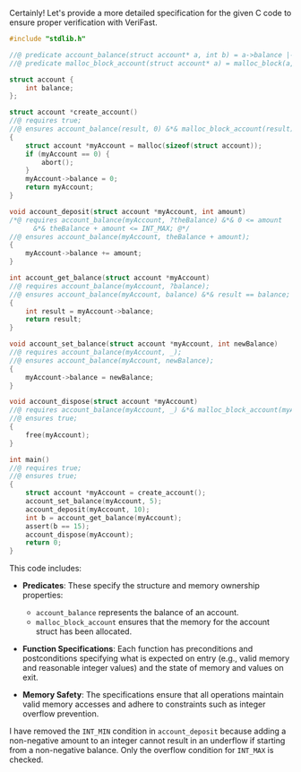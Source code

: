 Certainly! Let's provide a more detailed specification for the given C code to ensure proper verification with VeriFast.

```c
#include "stdlib.h"

//@ predicate account_balance(struct account* a, int b) = a->balance |-> b;
//@ predicate malloc_block_account(struct account* a) = malloc_block(a, sizeof(struct account));

struct account {
    int balance;
};

struct account *create_account()
//@ requires true;
//@ ensures account_balance(result, 0) &*& malloc_block_account(result);
{
    struct account *myAccount = malloc(sizeof(struct account));
    if (myAccount == 0) {
        abort();
    }
    myAccount->balance = 0;
    return myAccount;
}

void account_deposit(struct account *myAccount, int amount)
/*@ requires account_balance(myAccount, ?theBalance) &*& 0 <= amount 
      &*& theBalance + amount <= INT_MAX; @*/
//@ ensures account_balance(myAccount, theBalance + amount);
{
    myAccount->balance += amount;
}

int account_get_balance(struct account *myAccount)
//@ requires account_balance(myAccount, ?balance);
//@ ensures account_balance(myAccount, balance) &*& result == balance;
{
    int result = myAccount->balance;
    return result;
}

void account_set_balance(struct account *myAccount, int newBalance)
//@ requires account_balance(myAccount, _);
//@ ensures account_balance(myAccount, newBalance);
{
    myAccount->balance = newBalance;
}

void account_dispose(struct account *myAccount)
//@ requires account_balance(myAccount, _) &*& malloc_block_account(myAccount);
//@ ensures true;
{
    free(myAccount);
}

int main()
//@ requires true;
//@ ensures true;
{
    struct account *myAccount = create_account();
    account_set_balance(myAccount, 5);
    account_deposit(myAccount, 10);
    int b = account_get_balance(myAccount);
    assert(b == 15);
    account_dispose(myAccount);
    return 0;
}
```

This code includes:

- **Predicates**: These specify the structure and memory ownership properties:
  - `account_balance` represents the balance of an account.
  - `malloc_block_account` ensures that the memory for the account struct has been allocated.
  
- **Function Specifications**: Each function has preconditions and postconditions specifying what is expected on entry (e.g., valid memory and reasonable integer values) and the state of memory and values on exit.

- **Memory Safety**: The specifications ensure that all operations maintain valid memory accesses and adhere to constraints such as integer overflow prevention.

I have removed the `INT_MIN` condition in `account_deposit` because adding a non-negative amount to an integer cannot result in an underflow if starting from a non-negative balance. Only the overflow condition for `INT_MAX` is checked.
